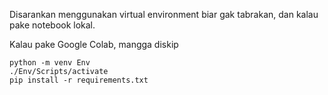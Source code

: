 Disarankan menggunakan virtual environment biar gak tabrakan, dan kalau pake notebook lokal.

Kalau pake Google Colab, mangga diskip

```
python -m venv Env
./Env/Scripts/activate
pip install -r requirements.txt
```